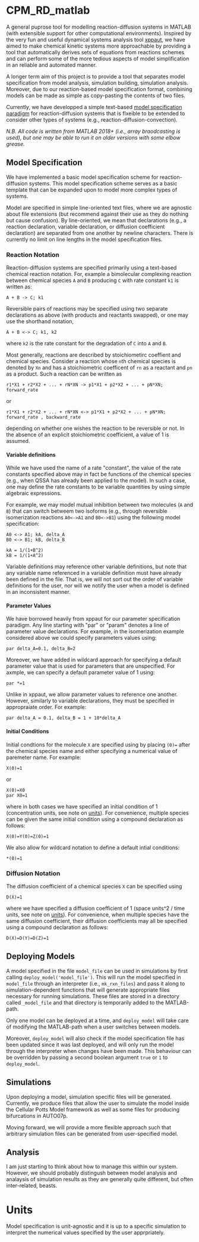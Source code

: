 # CPM_RD_matlab
A general puprose tool for modelling reaction-diffusion systems in MATLAB (with extensible support for other computational environments). Inspired by the very fun and useful dynamical systems analysis tool [xppaut](http://www.math.pitt.edu/~bard/xpp/xpp.html), we have aimed to make chemical kinetic systems more approachable by providing a tool that automatically derives sets of equations from reactions schemes and can perform some of the more tedious aspects of model simplification in an reliable and automated manner.

A longer term aim of this project is to provide a tool that separates model specification from model analysis, simulation building, simulation analysis. Moreover, due to our reaction-based model specification format, combining models can be made as simple as copy-pasting the contents of two files.

Currently, we have developped a simple text-based [model specification paradigm](#model-specification) for reaction-diffusion systems that is flxeible to be extended to consider other types of systems (e.g., reaction-diffusion-convection).  


*N.B. All code is written from MATLAB 2018+ (i.e., array braodcasting is used), but one may be able to run it on older versions with some elbow grease.*


## Model Specification
We have implemented a basic model specification scheme for reaction-diffusion systems. This model specification scheme serves as a basic template that can be expanded upon to model more complex types of systems.

Model are specified in simple line-oriented text files, where we are agnostic about file extensions (but recommend against their use as they do nothing but cause confusion). By line-oriented, we mean that declarations (e.g., a reaction declaration, variable declaration, or diffusion coefficient declaration) are separated from one another by newline characters. There is currently no limit on line lengths in the model specification files.

### Reaction Notation
Reaction-diffusion systems are specified primarily using a text-based chemical reaction notation. For, example a bimolecular complexing reaction between chemical species `A` and `B` producing `C` with rate constant `k1` is written as:

```
A + B -> C; k1
```
Reversible pairs of reactions may be specified using two separate declarations as above (with products and reactants swapped), or one may use the shorthand notation,
```
A + B <-> C; k1, k2
```
where `k2` is the rate constant for the degradation of `C` into `A` and `B`.

Most generally, reactions are described by stoichiometirc coeffient and chemical species. Consider a reaction whose `n`th chemical species is denoted by `Xn` and has a stoichiometric coefficent of `rn` as a reactant and `pn` as a product. Such a reaction can be written as  
```
r1*X1 + r2*X2 + ... + rN*XN -> p1*X1 + p2*X2 + ... + pN*XN; forward_rate
```
or
```
r1*X1 + r2*X2 + ... + rN*XN <-> p1*X1 + p2*X2 + ... + pN*XN; forward_rate , backward_rate
```
depending on whether one wishes the reaction to be reversible or not. In the absence of an explicit stoichiometric coefficient, a value of 1 is assumed.

#### Variable definitions
While we have used the name of a rate "constant", the value of the rate constants specified above may in fact be functions of the chemical species (e.g., when QSSA has already been applied to the model). In such a case, one may define the rate constants to be variable quantities by using simple algebraic expressions.

For example, we may model mutual inhibition between two molecules (`A` and `B`) that can switch betweem two isoforms (e.g., through reversible isomerization reactions `A0<->A1` and `B0<->B1`) using the following model specification:
```
A0 <-> A1; kA, delta_A
B0 <-> B1; kB, delta_B

kA = 1/(1+B^2)
kB = 1/(1+A^2)
```

Variable definitions may reference other variable definitions, but note that any variable name referenced in a variable definition must have already been defined in the file. That is, we will not sort out the order of variable definitions for the user, nor will we notify the user when a model is defined in an inconsistent manner.

#### Parameter Values
We have borrowed heavily from xppaut for our parameter specification paradigm. Any line starting with "par" or "param" denotes a line of parameter value declarations. For example, in the isomerization example considered above we could specify parameters values using:
```
par delta_A=0.1, delta_B=2
```

Moreover, we have added in  wildcard approach for specifying a default parameter value that is used for parameters that are unspecified. For axmple, we can specify a default parameter value of 1 using:
```
par *=1
```
Unlike in xppaut, we allow parameter values to reference one another. However, similarly to variable declarations, they must be specified in appropraiate order. For example:
```
par delta_A = 0.1, delta_B = 1 + 10*delta_A 
```

#### Initial Conditions
Initial condtions for the molecule `X` are specified using by placing `(0)=` after the chemical species name and either specifying a numerical value of paremeter name. For example:
```
X(0)=1
```
or 
```
X(0)=X0
par X0=1
```
where in both cases we have specified an initial condition of 1 (concentration units, see note on [units](#units)). For convenience, multiple species can be given the same initial condition using a compound declaration as follows:
```
X(0)=Y(0)=Z(0)=1
```
We also allow for wildcard notation to define a default intial conditions:
```
*(0)=1
```

### Diffusion Notation
The diffusion coefficient of a chemical species `X` can be specified using
```
D(X)=1
```
where we have specified a diffusion coefficient of 1 (space units^2 / time units, see note on [units](#units)). For convenience, when multiple species have the same diffusion coefficient, their diffusion coefficients may all be specified using a compound declaration as follows:
```
D(X)=D(Y)=D(Z)=1
```
## Deploying Models
A model specified in the file `model_file` can be used in simulations by first calling `deploy_model('model_file')`. This will run  the model specified in `model_file` through an interpreter (i.e., `mk_rxn_files`) and pass it along to simulation-dependent functions that will generate appropriate files necessary for running simulations. These files are stored in a directory called `_model_file` and that directory is temporarily added to the MATLAB-path. 

Only one model can be deployed at a time, and `deploy_model` will take care of modifying the MATLAB-path when a user switches between models.

Moreover, `deploy_model` will also check if the model specification file has been updated since it was last deployed, and will only run the model through the interpreter when changes have been made. This behaviour can be overridden by passing a second boolean argument `true` or `1` to `deploy_model`.

## Simulations
Upon deploying a model, simulation specific files will be generated. Currently, we produce files that allow the user to simulate the model inside the Cellular Potts Model framework as well as some files for producing bifurcations in AUTO07p.

Moving forward, we will provide a more flexible approach such that arbitrary simulation files can be generated from user-specified model.

## Analysis

I am just starting to think about how to manage this within our system. However, we should probably distingush between model analysis and analaysis of simulation results as they are generally quite different, but often inter-related, beasts.


# Units
Model specification is unit-agnostic and it is up to a specific simulation to interpret the numerical values specified by the user apprpriately.



